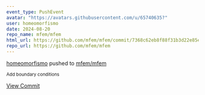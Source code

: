 ```yaml
---
event_type: PushEvent
avatar: "https://avatars.githubusercontent.com/u/65740635?"
user: homeomorfismo
date: 2024-08-20
repo_name: mfem/mfem
html_url: https://github.com/mfem/mfem/commit/7368c62eb8f88f31b3d22e85ee4a6bfc8cbcf714
repo_url: https://github.com/mfem/mfem
---
```


<a href='https://github.com/homeomorfismo' target='_blank'>homeomorfismo</a> pushed to <a href='https://github.com/mfem/mfem' target='_blank'>mfem/mfem</a>

<small>Add boundary conditions</small>

<a href='https://github.com/mfem/mfem/commit/7368c62eb8f88f31b3d22e85ee4a6bfc8cbcf714' target='_blank'>View Commit</a>